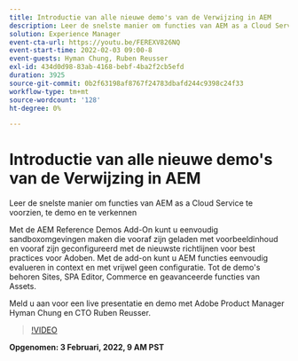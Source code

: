 ```yaml
---
title: Introductie van alle nieuwe demo's van de Verwijzing in AEM
description: Leer de snelste manier om functies van AEM as a Cloud Service te voorzien, te demo en te verkennen met de add-on voor demo's van de Referentie.
solution: Experience Manager
event-cta-url: https://youtu.be/FEREXV826NQ
event-start-time: 2022-02-03 09:00-8
event-guests: Hyman Chung, Ruben Reusser
exl-id: 434d0d98-83ab-4168-bebf-4ba2f2cb5efd
duration: 3925
source-git-commit: 0b2f63198af8767f24783dbafd244c9398c24f33
workflow-type: tm+mt
source-wordcount: '128'
ht-degree: 0%

---
```


# Introductie van alle nieuwe demo&#39;s van de Verwijzing in AEM

Leer de snelste manier om functies van AEM as a Cloud Service te voorzien, te demo en te verkennen

Met de AEM Reference Demos Add-On kunt u eenvoudig sandboxomgevingen maken die vooraf zijn geladen met voorbeeldinhoud en vooraf zijn geconfigureerd met de nieuwste richtlijnen voor best practices voor Adoben. Met de add-on kunt u AEM functies eenvoudig evalueren in context en met vrijwel geen configuratie. Tot de demo&#39;s behoren Sites, SPA Editor, Commerce en geavanceerde functies van Assets.

Meld u aan voor een live presentatie en demo met Adobe Product Manager Hyman Chung en CTO Ruben Reusser.

>[!VIDEO](https://video.tv.adobe.com/v/340236/?quality=12&learn=on)

**Opgenomen: 3 Februari, 2022, 9 AM PST**

